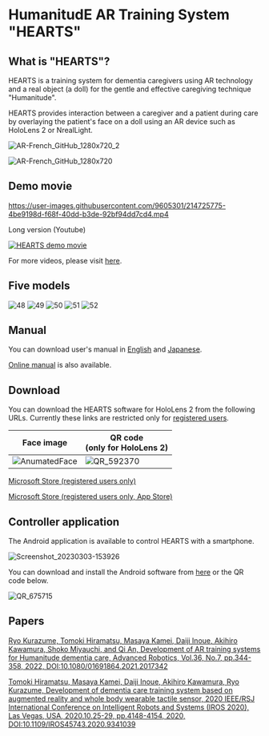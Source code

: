 # HumanitudE AR Training System "HEARTS"

## What is "HEARTS"?

HEARTS is a training system for dementia caregivers using AR technology and a real object (a doll) for the gentle and effective caregiving technique "Humanitude".

HEARTS provides interaction between a caregiver and a patient during care by overlaying the patient's face on a doll using an AR device such as HoloLens 2 or NrealLight. 

![AR-French_GitHub_1280x720_2](https://user-images.githubusercontent.com/9605301/204180448-e3231fe4-0e66-4d7d-8331-ff49840db125.png)

![AR-French_GitHub_1280x720](https://user-images.githubusercontent.com/9605301/204180650-bd0357b9-8eaa-453c-b879-4afaf15c86a3.png)

## Demo movie

https://user-images.githubusercontent.com/9605301/214725775-4be9198d-f68f-40dd-b3de-92bf94dd7cd4.mp4

Long version (Youtube)

[![HEARTS demo movie](http://img.youtube.com/vi/rGXSjZfx4Iw/0.jpg)](https://www.youtube.com/watch?v=rGXSjZfx4Iw)

For more videos, please visit [here](https://robotics.ait.kyushu-u.ac.jp/en/archives/research/care).

## Five models
![48](https://user-images.githubusercontent.com/9605301/229383787-13fe98c6-f22a-4084-81cd-9a01e1417128.png)
![49](https://user-images.githubusercontent.com/9605301/229383763-18ef822b-2791-4de7-9e62-cf8f970b2bda.png)
![50](https://user-images.githubusercontent.com/9605301/229383774-ebdb9deb-53bb-4630-9343-86d9e4408b7b.png)
![51](https://user-images.githubusercontent.com/9605301/229383779-bcd44f51-0768-4c12-bc11-a591be7a97ff.png)
![52](https://user-images.githubusercontent.com/9605301/229383782-59dfc593-e9ab-4fea-aad5-3dfe734f9d0b.png)

## Manual
You can download user's manual in [English](https://github.com/Kurazume/HEARTS/blob/main/HEARTS%204%20Manual.pdf) and [Japanese](https://github.com/Kurazume/HEARTS/blob/main/HEARTS%204%20Manual-J.pdf).

[Online manual](Manual.md) is also available.

## Download
You can download the HEARTS software for HoloLens 2 from the following URLs.
Currently these links are restricted only for [registered users](<mailto:kurazume@ait.kyushu-u.ac.jp>).
<!--
[URL for animated face version](https://www.microsoft.com/store/apps/9NFZ609S2JW2)
![QR_570075 (1)](https://user-images.githubusercontent.com/9605301/204165332-efe682ce-5631-4044-bd98-e6ec1c5b3141.png)
-->

| Face image | QR code<br>(only for HoloLens 2) |
|-|-|
| ![AnumatedFace](https://user-images.githubusercontent.com/9605301/204179616-f3b4b5fe-b17a-4da4-9fe6-1f9883de869c.png) | ![QR_592370](https://user-images.githubusercontent.com/9605301/204165923-2aa24d99-bde2-4ac9-85d9-25add54bb60e.png) |

[Microsoft Store (registered users only)](https://www.microsoft.com/store/r/9NFZ609S2JW2)

[Microsoft Store (registered users only, App Store)](https://www.microsoft.com/store/apps/9NFZ609S2JW2)


## Controller application
The Android application is available to control HEARTS with a smartphone.

![Screenshot_20230303-153926](https://user-images.githubusercontent.com/9605301/222649751-d9b37d19-c556-42ef-8075-c97c5365f0af.png)

You can download and install the Android software from [here](https://drive.google.com/file/d/1SQUuFJeqxvebNE6SUH-Ud8CIrFCJuF8f/view?usp=sharing) or the QR code below.

![QR_675715](https://user-images.githubusercontent.com/9605301/229997906-0fdb0ad6-7dd8-4281-ba30-979caf65d0cb.png)

## Papers
[Ryo Kurazume, Tomoki Hiramatsu, Masaya Kamei, Daiji Inoue, Akihiro Kawamura, Shoko Miyauchi, and Qi An, Development of AR training systems for Humanitude dementia care, Advanced Robotics, Vol.36, No.7, pp.344-358, 2022, DOI:10.1080/01691864.2021.2017342](https://doi.org/10.1080/01691864.2021.2017342)


[Tomoki Hiramatsu, Masaya Kamei, Daiji Inoue, Akihiro Kawamura, Ryo Kurazume, Development of dementia care training system based on augmented reality and whole body wearable tactile sensor, 2020 IEEE/RSJ International Conference on Intelligent Robots and Systems (IROS 2020), Las Vegas, USA, 2020.10.25-29, pp.4148-4154, 2020, DOI:10.1109/IROS45743.2020.9341039](https://ieeexplore.ieee.org/document/9341039)
